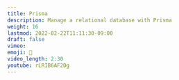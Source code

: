 ```yaml
---
title: Prisma
description: Manage a relational database with Prisma
weight: 16
lastmod: 2022-02-22T11:11:30-09:00
draft: false
vimeo:
emoji: 💎
video_length: 2:30
youtube: rLRIB6AF2Dg
---
```

